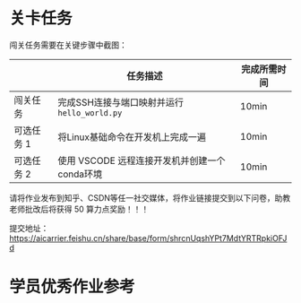 # 关卡任务

闯关任务需要在关键步骤中截图：

|            | 任务描述                                      | 完成所需时间 |
| ---------- | --------------------------------------------- | ------------ |
| 闯关任务   | 完成SSH连接与端口映射并运行`hello_world.py`   | 10min        |
| 可选任务 1 | 将Linux基础命令在开发机上完成一遍             | 10min        |
| 可选任务 2 | 使用 VSCODE 远程连接开发机并创建一个conda环境 | 10min        |


请将作业发布到知乎、CSDN等任一社交媒体，将作业链接提交到以下问卷，助教老师批改后将获得 50 算力点奖励！！！

提交地址：https://aicarrier.feishu.cn/share/base/form/shrcnUqshYPt7MdtYRTRpkiOFJd


# 学员优秀作业参考
